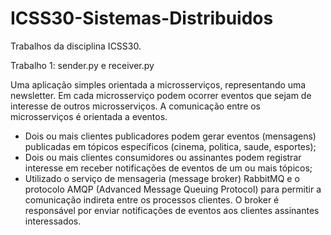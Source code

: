 # ICSS30-Sistemas-Distribuidos
Trabalhos da disciplina ICSS30.

Trabalho 1:
sender.py e receiver.py

Uma aplicação simples orientada a microsserviços, representando uma newsletter. Em cada microsserviço podem ocorrer eventos que sejam de interesse de outros microsserviços. A comunicação entre os microsserviços é orientada a eventos.
- Dois ou mais clientes publicadores podem gerar eventos (mensagens) publicadas em tópicos específicos (cinema, politica, saude, esportes); 
- Dois ou mais clientes consumidores ou assinantes podem registrar interesse em receber notificações de eventos de um ou mais tópicos;
- Utilizado o serviço de mensageria (message broker) RabbitMQ e o protocolo AMQP (Advanced Message Queuing Protocol) para permitir a comunicação indireta entre os processos clientes. O broker é responsável por enviar notificações de eventos aos clientes assinantes interessados.
